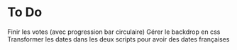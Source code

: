 # To Do

Finir les votes (avec progression bar circulaire)
Gérer le backdrop en css
Transformer les dates dans les deux scripts pour avoir des dates françaises

